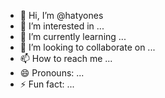 - 👋 Hi, I’m @hatyones
- 👀 I’m interested in ...
- 🌱 I’m currently learning ...
- 💞️ I’m looking to collaborate on ...
- 📫 How to reach me ...
- 😄 Pronouns: ...
- ⚡ Fun fact: ...

<!---
hatyones/hatyones is a ✨ special ✨ repository because its `README.md` (this file) appears on your GitHub profile.
You can click the Preview link to take a look at your changes.
--->

